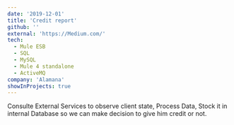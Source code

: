 ```yaml
---
date: '2019-12-01'
title: 'Credit report'
github: ''
external: 'https://Medium.com/'
tech:
  - Mule ESB
  - SQL
  - MySQL
  - Mule 4 standalone
  - ActiveMQ
company: 'Alamana'
showInProjects: true
---
```

Consulte External Services to observe client state, Process Data, Stock it in internal Database so we can make decision to give him credit or not.
